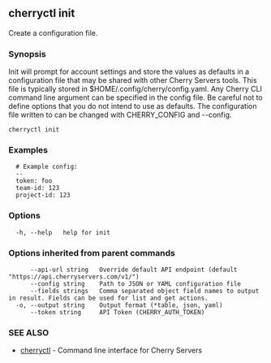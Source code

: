 ## cherryctl init

Create a configuration file.

### Synopsis

Init will prompt for account settings and store the values as defaults in a configuration file that may be shared with other Cherry Servers tools. This file is typically stored in $HOME/.config/cherry/config.yaml. Any Cherry CLI command line argument can be specified in the config file. Be careful not to define options that you do not intend to use as defaults. The configuration file written to can be changed with CHERRY_CONFIG and --config.

```
cherryctl init
```

### Examples

```
  # Example config:
  --
  token: foo
  team-id: 123
  project-id: 123
```

### Options

```
  -h, --help   help for init
```

### Options inherited from parent commands

```
      --api-url string   Override default API endpoint (default "https://api.cherryservers.com/v1/")
      --config string    Path to JSON or YAML configuration file
      --fields strings   Comma separated object field names to output in result. Fields can be used for list and get actions.
  -o, --output string    Output format (*table, json, yaml)
      --token string     API Token (CHERRY_AUTH_TOKEN)
```

### SEE ALSO

* [cherryctl](cherryctl.md)	 - Command line interface for Cherry Servers

